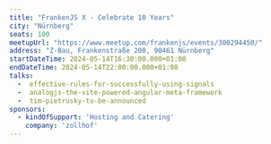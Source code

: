 ```yaml
---
title: "FrankenJS X - Celebrate 10 Years"
city: "Nürnberg"
seats: 100
meetupUrl: "https://www.meetup.com/frankenjs/events/300294450/"
address: "Z-Bau, Frankenstraße 200, 90461 Nürnberg"
startDateTime: 2024-05-14T16:30:00.000+01:00
endDateTime: 2024-05-14T22:00:00.000+01:00
talks:
  -  effective-rules-for-successfully-using-signals
  -  analogjs-the-vite-powered-angular-meta-framework
  -  tim-pietrusky-to-be-announced
sponsors:
  - kindOfSupport: 'Hosting and Catering'
    company: 'zollhof'
---
```


